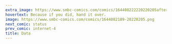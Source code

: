 ```yaml
---
extra_image: https://www.smbc-comics.com/comics/164408222220220205after.png
hovertext: Because if you did, hand it over.
image: https://www.smbc-comics.com/comics/1644082189-20220205.png
next_comic: status
prev_comic: internet-4
title: Data
---
```


